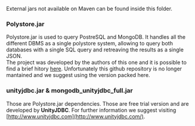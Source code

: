 External jars not available on Maven can be found inside this folder.

### Polystore.jar
Polystore.jar is used to query PostreSQL and MongoDB. It handles all the different DBMS as a single polystore system, allowing to query both databases with a single SQL query and retreaving the results as a single JSON.  
The project was developed by the authors of this one and it is possible to find a brief hitory [here](https://github.com/leorossi96/Polystore). Unfortunately this github repository is no longer mantained and we suggest using the version packed here. 

### unityjdbc.jar & mongodb_unityjdbc_full.jar
Those are Polystore.jar dependencies. Those are free trial version and are developed by **UnityJDBC**. For further information we suggest visiting [http://www.unityjdbc.com](http://www.unityjdbc.com/).